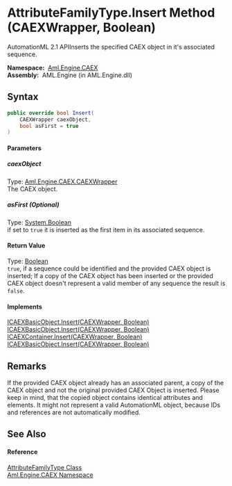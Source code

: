 AttributeFamilyType.Insert Method (CAEXWrapper, Boolean)
========================================================
AutomationML 2.1 APIInserts the specified CAEX object in it's associated sequence.

  **Namespace:**  [Aml.Engine.CAEX][1]  
  **Assembly:**  AML.Engine (in AML.Engine.dll)

Syntax
------

```csharp
public override bool Insert(
	CAEXWrapper caexObject,
	bool asFirst = true
)
```

#### Parameters

##### *caexObject*
Type: [Aml.Engine.CAEX.CAEXWrapper][2]  
The CAEX object.

##### *asFirst* (Optional)
Type: [System.Boolean][3]  
 if set to `true` it is inserted as the first item in its associated sequence.

#### Return Value
Type: [Boolean][3]  
`true`, if a sequence could be identified and the provided CAEX object is inserted; If a copy of the CAEX object has been inserted or the provided CAEX object doesn't represent a valid member of any sequence the result is `false`. 
#### Implements
[ICAEXBasicObject.Insert(CAEXWrapper, Boolean)][4]  
[ICAEXBasicObject.Insert(CAEXWrapper, Boolean)][4]  
[ICAEXContainer.Insert(CAEXWrapper, Boolean)][5]  
[ICAEXBasicObject.Insert(CAEXWrapper, Boolean)][4]  


Remarks
-------
 If the provided CAEX object already has an associated parent, a copy of the CAEX object and not the original provided CAEX Object is inserted. Please keep in mind, that the copied object contains identical attributes and elements. It might not represent a valid AutomationML object, because IDs and references are not automatically modified. 

See Also
--------

#### Reference
[AttributeFamilyType Class][6]  
[Aml.Engine.CAEX Namespace][1]  

[1]: ../README.md
[2]: ../CAEXWrapper/README.md
[3]: https://docs.microsoft.com/dotnet/api/system.boolean
[4]: ../ICAEXBasicObject/Insert.md
[5]: ../ICAEXContainer/Insert.md
[6]: README.md
[7]: https://www.automationml.org
[8]: ../../icons/logoShade.png